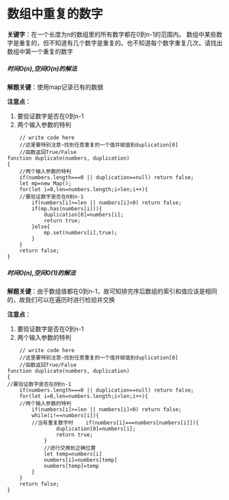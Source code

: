 # 数组中重复的数字

**关键字**：在一个长度为n的数组里的所有数字都在0到n-1的范围内。 数组中某些数字是重复的，但不知道有几个数字是重复的。也不知道每个数字重复几次。请找出数组中第一个重复的数字

##### 时间O(n),空间O(n)的解法

**解题关键**：使用map记录已有的数据

**注意点**：

1. 要验证数字是否在0到n-1
2. 两个输入参数的特判

```
    // write code here
    //这里要特别注意~找到任意重复的一个值并赋值到duplication[0]
    //函数返回True/False
function duplicate(numbers, duplication)
{
    //两个输入参数的特判
    if(numbers.length===0 || duplication==null) return false;
    let mp=new Map();
    for(let i=0,len=numbers.length;i<len;i++){
    //要验证数字是否在0到n-1
        if(numbers[i]>=len || numbers[i]<0) return false;
        if(mp.has(numbers[i])){
            duplication[0]=numbers[i];
            return true;
        }else{
            mp.set(numbers[i],true);
        }
    }
    return false;
}
```



##### 时间O(n),空间O(1)的解法

**解题关键**：由于数组值都在0到n-1，故可知排完序后数组的索引和值应该是相同的，故我们可以在遍历时进行检验并交换

**注意点**：

1. 要验证数字是否在0到n-1
2. 两个输入参数的特判

```
    // write code here
    //这里要特别注意~找到任意重复的一个值并赋值到duplication[0]
    //函数返回True/False
function duplicate(numbers, duplication)
{
//要验证数字是否在0到n-1
    if(numbers.length===0 || duplication==null) return false;
    for(let i=0,len=numbers.length;i<len;i++){
    //两个输入参数的特判
        if(numbers[i]>=len || numbers[i]<0) return false;
        while(i!==numbers[i]){
        //当有重复数字时    if(numbers[i]===numbers[numbers[i]]){
                duplication[0]=numbers[i];
                return true;
            }
            //进行交换到正确位置
            let temp=numbers[i]
            numbers[i]=numbers[temp]
            numbers[temp]=temp
        }
    }
    return false;
}
```

